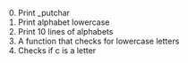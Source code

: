 0. Print _putchar
1. Print alphabet lowercase
2. Print 10 lines of alphabets
3. A function that checks for lowercase letters
4. Checks if c is a letter
